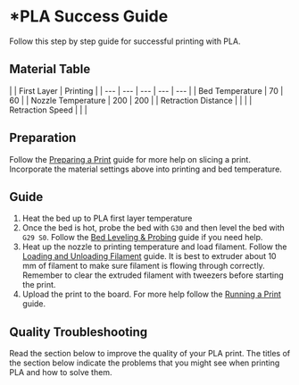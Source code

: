 # \*PLA Success Guide

Follow this step by step guide for successful printing with PLA.

## Material Table

|  | First Layer | Printing  |
| --- | --- | --- | --- | --- |
| Bed Temperature | 70 | 60 |
| Nozzle Temperature | 200 | 200 |
| Retraction Distance |  |  |
| Retraction Speed |  |  |

## Preparation 

Follow the [Preparing a Print](https://m3d.gitbook.io/promega-docs/getting-started/preparing-a-print) guide for more help on slicing a print. Incorporate the material settings above into printing and bed temperature.

## Guide

1. Heat the bed up to PLA first layer temperature
2. Once the bed is hot, probe the bed with `G30` and then level the bed with `G29 S0`. Follow the [Bed Leveling & Probing](https://m3d.gitbook.io/promega-docs/repair-guides/repairing-broken-belt-clamps#leveling-the-bed) guide if you need help.
3. Heat up the nozzle to printing temperature and load filament. Follow the [Loading and Unloading Filament](https://m3d.gitbook.io/promega-docs/getting-started/loading-and-unloading-filament#loading-filament) guide. It is best to extruder about 10  mm of filament to make sure filament is flowing through correctly. Remember to clear the extruded filament with tweezers before starting the print.
4. Upload the print to the board. For more help follow the [Running a Print](https://m3d.gitbook.io/promega-docs/getting-started/running-a-print) guide.

## Quality Troubleshooting

Read the section below to improve the quality of your PLA print. The titles of the section below indicate the problems that you might see when printing PLA and how to solve them.





